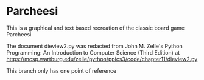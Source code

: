 # Parcheesi
This is a graphical and text based recreation of the classic board game Parcheesi

The document dieview2.py was redacted from John M. Zelle's Python Programming: An Introduction to Computer Science
(Third Edition) at https://mcsp.wartburg.edu/zelle/python/ppics3/code/chapter11/dieview2.py

This branch only has one point of reference
